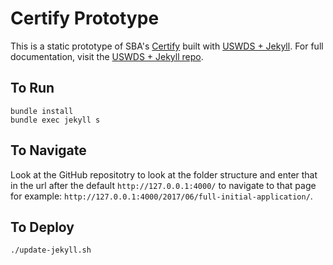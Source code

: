 # Certify Prototype

This is a static prototype of SBA's [Certify](https://certify.sba.gov) built with [USWDS + Jekyll](http://www.jaredcunha.com/uswds-jekyll/). For full documentation, visit the [USWDS + Jekyll repo](http://www.jaredcunha.com/uswds-jekyll/).

## To Run

```
bundle install
bundle exec jekyll s
```

## To Navigate

Look at the GitHub repositotry to look at the folder structure and enter that in the url after the default `http://127.0.0.1:4000/` to navigate to that page for example: `http://127.0.0.1:4000/2017/06/full-initial-application/`.

## To Deploy
```
./update-jekyll.sh
```
